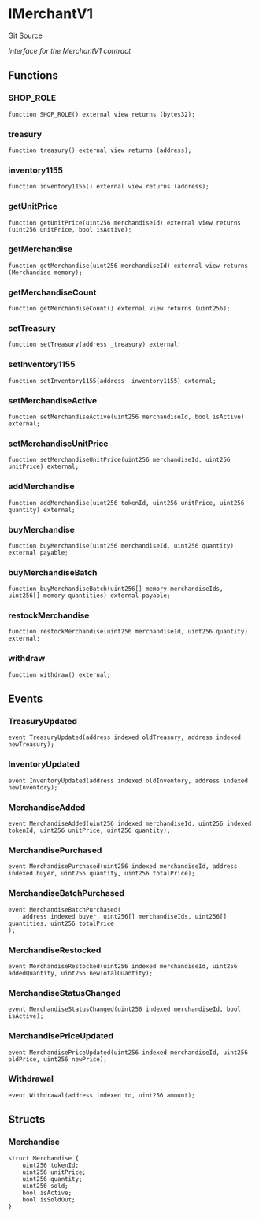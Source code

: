 # IMerchantV1
[Git Source](https://github.com//Team3dVidyaGames/InventoryContractV3_erc1155/blob/26c5f16de2d551ed5bfcade59d4625fc493725cf/src/contracts/interfaces/IMerchantV1.sol)

*Interface for the MerchantV1 contract*


## Functions
### SHOP_ROLE


```solidity
function SHOP_ROLE() external view returns (bytes32);
```

### treasury


```solidity
function treasury() external view returns (address);
```

### inventory1155


```solidity
function inventory1155() external view returns (address);
```

### getUnitPrice


```solidity
function getUnitPrice(uint256 merchandiseId) external view returns (uint256 unitPrice, bool isActive);
```

### getMerchandise


```solidity
function getMerchandise(uint256 merchandiseId) external view returns (Merchandise memory);
```

### getMerchandiseCount


```solidity
function getMerchandiseCount() external view returns (uint256);
```

### setTreasury


```solidity
function setTreasury(address _treasury) external;
```

### setInventory1155


```solidity
function setInventory1155(address _inventory1155) external;
```

### setMerchandiseActive


```solidity
function setMerchandiseActive(uint256 merchandiseId, bool isActive) external;
```

### setMerchandiseUnitPrice


```solidity
function setMerchandiseUnitPrice(uint256 merchandiseId, uint256 unitPrice) external;
```

### addMerchandise


```solidity
function addMerchandise(uint256 tokenId, uint256 unitPrice, uint256 quantity) external;
```

### buyMerchandise


```solidity
function buyMerchandise(uint256 merchandiseId, uint256 quantity) external payable;
```

### buyMerchandiseBatch


```solidity
function buyMerchandiseBatch(uint256[] memory merchandiseIds, uint256[] memory quantities) external payable;
```

### restockMerchandise


```solidity
function restockMerchandise(uint256 merchandiseId, uint256 quantity) external;
```

### withdraw


```solidity
function withdraw() external;
```

## Events
### TreasuryUpdated

```solidity
event TreasuryUpdated(address indexed oldTreasury, address indexed newTreasury);
```

### InventoryUpdated

```solidity
event InventoryUpdated(address indexed oldInventory, address indexed newInventory);
```

### MerchandiseAdded

```solidity
event MerchandiseAdded(uint256 indexed merchandiseId, uint256 indexed tokenId, uint256 unitPrice, uint256 quantity);
```

### MerchandisePurchased

```solidity
event MerchandisePurchased(uint256 indexed merchandiseId, address indexed buyer, uint256 quantity, uint256 totalPrice);
```

### MerchandiseBatchPurchased

```solidity
event MerchandiseBatchPurchased(
    address indexed buyer, uint256[] merchandiseIds, uint256[] quantities, uint256 totalPrice
);
```

### MerchandiseRestocked

```solidity
event MerchandiseRestocked(uint256 indexed merchandiseId, uint256 addedQuantity, uint256 newTotalQuantity);
```

### MerchandiseStatusChanged

```solidity
event MerchandiseStatusChanged(uint256 indexed merchandiseId, bool isActive);
```

### MerchandisePriceUpdated

```solidity
event MerchandisePriceUpdated(uint256 indexed merchandiseId, uint256 oldPrice, uint256 newPrice);
```

### Withdrawal

```solidity
event Withdrawal(address indexed to, uint256 amount);
```

## Structs
### Merchandise

```solidity
struct Merchandise {
    uint256 tokenId;
    uint256 unitPrice;
    uint256 quantity;
    uint256 sold;
    bool isActive;
    bool isSoldOut;
}
```

